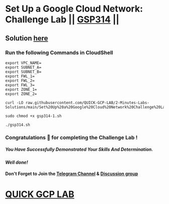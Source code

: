 # Set Up a Google Cloud Network: Challenge Lab || [GSP314](https://www.cloudskillsboost.google/focuses/10417?parent=catalog) ||

## Solution [here]()

### Run the following Commands in CloudShell

```
export VPC_NAME=
export SUBNET_A=
export SUBNET_B=
export FWL_1=
export FWL_2=
export FWL_3=
export ZONE_1=
export ZONE_2=
```
```
curl -LO raw.githubusercontent.com/QUICK-GCP-LAB/2-Minutes-Labs-Solutions/main/Set%20Up%20a%20Google%20Cloud%20Network%20Challenge%20Lab/gsp314.sh

sudo chmod +x gsp314-1.sh

./gsp314.sh
```

### Congratulations 🎉 for completing the Challenge Lab !

##### *You Have Successfully Demonstrated Your Skills And Determination.*

#### *Well done!*

#### Don't Forget to Join the [Telegram Channel](https://t.me/quickgcplab) & [Discussion group](https://t.me/quickgcplabchats)

# [QUICK GCP LAB](https://www.youtube.com/@quickgcplab)
